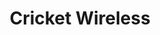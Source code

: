 ---
title: "Cricket Wireless"
url: /albuquerque/cricket-wireless-central-avenue-northwest/
shop: Handy
---